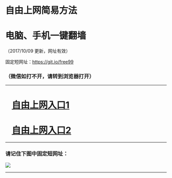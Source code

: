 ﻿# 自由上网简易方法

# 电脑、手机一键翻墙

（2017/10/09 更新，网址有效）

固定短网址：https://git.io/free99

### （微信如打不开，请转到浏览器打开）


***





# &nbsp;&nbsp; <a href="http://ft2081226795.fwq-tz-1001.info/fwqtz01.html?t=100900123255 " target="_blank">自由上网入口1</a>
# &nbsp;&nbsp; <a href="http://ft2781525522.fwq-tz-1002.info/fwqtz02.html?t=100900124296 " target="_blank">自由上网入口2</a>
***

### 请记住下图中固定短网址：

<img src="https://s3-us-west-2.amazonaws.com/fwq-1001/yjfq-20170905okok.png" /> 


***

